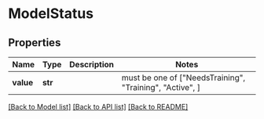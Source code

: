 # ModelStatus


## Properties
Name | Type | Description | Notes
------------ | ------------- | ------------- | -------------
**value** | **str** |  |  must be one of ["NeedsTraining", "Training", "Active", ]

[[Back to Model list]](../README.md#documentation-for-models) [[Back to API list]](../README.md#documentation-for-api-endpoints) [[Back to README]](../README.md)


